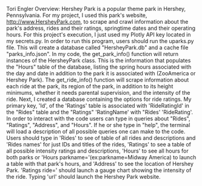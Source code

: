 Tori Engler
Overview:
Hershey Park is a popular theme park in Hershey, Pennsylvania. For my project, I used this park's website, http://www.HersheyPark.com, to scrape and crawl information about the park's address, rides and their ratings, springtime dates and their operating hours.
For this project's execution, I just used my Plotly API key located in my secrets.py.
In order to run this program, users should run the uparks.py file. This will create a database called "HersheyPark.db" and a cache file "parks_info.json".
In my code, the get_park_info() function will return instances of the HersheyPark class. This is the information that populates the "Hours" table of the database, listing the spring hours associated with the day and date in addition to the park it is associated with (ZooAmerica or Hershey Park).
The get_ride_info() function will scrape information about each ride at the park, its region of the park, in addition to its height minimums, whether it needs parental supervision, and the intensity of the ride.
Next, I created a database containing the options for ride ratings.
My primary key, 'Id', of the 'Ratings' table is associated with 'RideRatingId' in the "Rides" table and the "Ratings" 'RatingName' with "Rides' 'RideRating'.   
In order to interact with the code users can type in queries about "Rides", "Ratings", "Address", and "Hours". If he or she type in "help", the terminal will load a description of all possible queries one can make to the code. Users should type in 'Rides' to see of table of all rides and descriptions and 'Rides names' for just IDs and titles of the rides, 'Ratings' to see a table of all possible intensity ratings and descriptions, 'Hours' to see all hours for both parks or 'Hours parkname=<name>'(ex:parkname=Midway America) to launch a table with that park's hours, and 'Address' to see the location of Hershey Park. 'Ratings ride=<name>' should launch a gauge chart showing the intensity of the ride. Typing 'url' should launch the Hershey Park website.
